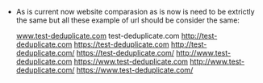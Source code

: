  - As is current now website comparasion as is now is need to be
    extrictly the same but all these example of url should be consider
    the same:
    
    www.test-deduplicate.com test-deduplicate.com
    <http://test-deduplicate.com> <https://test-deduplicate.com>
    <http://test-deduplicate.com/> <https://test-deduplicate.com/>
    <http://www.test-deduplicate.com> <https://www.test-deduplicate.com>
    <http://www.test-deduplicate.com/>
    <https://www.test-deduplicate.com/>
